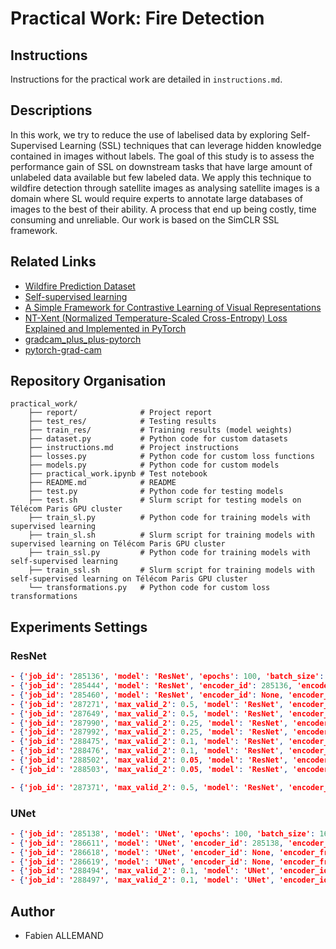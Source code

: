 # Practical Work: Fire Detection

## Instructions
Instructions for the practical work are detailed in `instructions.md`.

## Descriptions
In this work, we try to reduce the use of labelised data by exploring Self-Supervised Learning (SSL) techniques that can leverage hidden knowledge contained in images without labels. The goal of this study is to assess the performance gain of SSL on downstream tasks that have large amount of unlabeled data available but few labeled data. We apply this technique to wildfire detection through satellite images as analysing satellite images is a domain where SL would require experts to annotate large databases of images to the best of their ability. A process that end up being costly, time consuming and unreliable. Our work is based on the SimCLR SSL framework.

## Related Links
- [Wildfire Prediction Dataset](https://www.kaggle.com/datasets/abdelghaniaaba/wildfire-prediction-dataset/data)
- [Self-supervised learning](https://en.wikipedia.org/wiki/Self-supervised_learning)
- [A Simple Framework for Contrastive Learning of Visual Representations](https://arxiv.org/abs/2002.05709)
- [NT-Xent (Normalized Temperature-Scaled Cross-Entropy) Loss Explained and Implemented in PyTorch](https://towardsdatascience.com/nt-xent-normalized-temperature-scaled-cross-entropy-loss-explained-and-implemented-in-pytorch-cc081f69848/)
- [gradcam_plus_plus-pytorch](https://github.com/vickyliin/gradcam_plus_plus-pytorch)
- [pytorch-grad-cam](https://github.com/jacobgil/pytorch-grad-cam/)

## Repository Organisation
```
practical_work/
    ├── report/              # Project report
    ├── test_res/            # Testing results
    ├── train_res/           # Training results (model weights)
    ├── dataset.py           # Python code for custom datasets
    ├── instructions.md      # Project instructions
    ├── losses.py            # Python code for custom loss functions
    ├── models.py            # Python code for custom models
    ├── practical_work.ipynb # Test notebook
    ├── README.md            # README
    ├── test.py              # Python code for testing models
    ├── test.sh              # Slurm script for testing models on Télécom Paris GPU cluster
    ├── train_sl.py          # Python code for training models with supervised learning
    ├── train_sl.sh          # Slurm script for training models with supervised learning on Télécom Paris GPU cluster
    ├── train_ssl.py         # Python code for training models with self-supervised learning
    ├── train_ssl.sh         # Slurm script for training models with self-supervised learning on Télécom Paris GPU cluster
    └── transformations.py   # Python code for custom loss transformations
```

## Experiments Settings

### ResNet
```json
- {'job_id': '285136', 'model': 'ResNet', 'epochs': 100, 'batch_size': 128, 'learning_rate': 0.0001, 'lmbda': 0.5, 'temperature': 0.1, 'device': 'cuda', 'save_path': 'train_res/285136'}
- {'job_id': '285444', 'model': 'ResNet', 'encoder_id': 285136, 'encoder_freezing': True, 'epochs': 100, 'batch_size': 128, 'learning_rate': 0.0001, 'device': 'cuda', 'save_path': 'train_res/285444'}
- {'job_id': '285460', 'model': 'ResNet', 'encoder_id': None, 'encoder_freezing': True, 'epochs': 100, 'batch_size': 128, 'learning_rate': 0.0001, 'device': 'cuda', 'save_path': 'train_res/285460'}
- {'job_id': '287271', 'max_valid_2': 0.5, 'model': 'ResNet', 'encoder_id': 285136, 'encoder_freezing': True, 'epochs': 50, 'batch_size': 128, 'learning_rate': 0.0001, 'device': 'cuda', 'save_path': 'train_res/287271'}
- {'job_id': '287649', 'max_valid_2': 0.5, 'model': 'ResNet', 'encoder_id': None, 'encoder_freezing': True, 'epochs': 50, 'batch_size': 128, 'learning_rate': 0.0001, 'device': 'cuda', 'save_path': 'train_res/287649'}
- {'job_id': '287990', 'max_valid_2': 0.25, 'model': 'ResNet', 'encoder_id': 285136, 'encoder_freezing': True, 'epochs': 50, 'batch_size': 128, 'learning_rate': 0.0001, 'device': 'cuda', 'save_path': 'train_res/287990'}
- {'job_id': '287992', 'max_valid_2': 0.25, 'model': 'ResNet', 'encoder_id': None, 'encoder_freezing': True, 'epochs': 50, 'batch_size': 128, 'learning_rate': 0.0001, 'device': 'cuda', 'save_path': 'train_res/287992'}
- {'job_id': '288475', 'max_valid_2': 0.1, 'model': 'ResNet', 'encoder_id': 285136, 'encoder_freezing': True, 'epochs': 50, 'batch_size': 128, 'learning_rate': 0.0001, 'device': 'cuda', 'save_path': 'train_res/288475'}
- {'job_id': '288476', 'max_valid_2': 0.1, 'model': 'ResNet', 'encoder_id': None, 'encoder_freezing': True, 'epochs': 50, 'batch_size': 128, 'learning_rate': 0.0001, 'device': 'cuda', 'save_path': 'train_res/288476'}
- {'job_id': '288502', 'max_valid_2': 0.05, 'model': 'ResNet', 'encoder_id': 285136, 'encoder_freezing': True, 'epochs': 50, 'batch_size': 128, 'learning_rate': 0.0001, 'device': 'cuda', 'save_path': 'train_res/288502'}
- {'job_id': '288503', 'max_valid_2': 0.05, 'model': 'ResNet', 'encoder_id': None, 'encoder_freezing': True, 'epochs': 50, 'batch_size': 128, 'learning_rate': 0.0001, 'device': 'cuda', 'save_path': 'train_res/288503'}

- {'job_id': '287371', 'max_valid_2': 0.5, 'model': 'ResNet', 'encoder_id': None, 'encoder_freezing': True, 'epochs': 50, 'batch_size': 128, 'learning_rate': 0.0001, 'device': 'cuda', 'save_path': 'train_res/287371'}
```

### UNet
```json
- {'job_id': '285138', 'model': 'UNet', 'epochs': 100, 'batch_size': 16, 'learning_rate': 0.0001, 'lmbda': 0.5, 'temperature': 0.1, 'device': 'cuda', 'save_path': 'train_res/285138'}
- {'job_id': '286611', 'model': 'UNet', 'encoder_id': 285138, 'encoder_freezing': True, 'epochs': 100, 'batch_size': 16, 'learning_rate': 0.0001, 'device': 'cuda', 'save_path': 'train_res/286611'}
- {'job_id': '286618', 'model': 'UNet', 'encoder_id': None, 'encoder_freezing': True, 'epochs': 100, 'batch_size': 16, 'learning_rate': 0.0001, 'device': 'cuda', 'save_path': 'train_res/286618'}
- {'job_id': '286619', 'model': 'UNet', 'encoder_id': None, 'encoder_freezing': False, 'epochs': 100, 'batch_size': 16, 'learning_rate': 0.0001, 'device': 'cuda', 'save_path': 'train_res/286619'}
- {'job_id': '288494', 'max_valid_2': 0.1, 'model': 'UNet', 'encoder_id': 285138, 'encoder_freezing': True, 'epochs': 50, 'batch_size': 16, 'learning_rate': 0.0001, 'device': 'cuda', 'save_path': 'train_res/288494'}
- {'job_id': '288497', 'max_valid_2': 0.1, 'model': 'UNet', 'encoder_id': None, 'encoder_freezing': False, 'epochs': 50, 'batch_size': 16, 'learning_rate': 0.0001, 'device': 'cuda', 'save_path': 'train_res/288497'}
```

## Author
- Fabien ALLEMAND